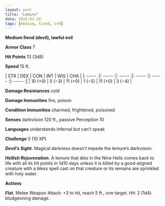 ```yaml
---
layout: post
title: "Lemure"
date: 2016-02-29
tags: [medium, fiend, cr0]
---
```


**Medium fiend (devil), lawful evil**

**Armor Class** 7

**Hit Points** 13 (3d8)

**Speed** 15 ft.

|   STR   |   DEX   |   CON   |   INT   |   WIS   |   CHA   |
|: ----- :|: ----- :|: ----- :|: ----- :|: ----- :|: ----- :|
| 10 (+0) | 5 (−3) | 11 (+0) | 1 (−5) | 11 (+0) | 3 (−4) |

**Damage Resistances** cold 

**Damage Immunities** fire, poison 

**Condition Immunities** charmed, frightened, poisoned 

**Senses** darkvision 120 ft., passive Perception 10 

**Languages** understands Infernal but can’t speak 

**Challenge** 0 (10 XP) 

***Devil’s Sight.*** Magical darkness doesn’t impede the lemure’s darkvision. 

***Hellish Rejuvenation.*** A lemure that dies in the Nine Hells comes back to life with all its hit points in 1d10 days unless it is killed by a good-aligned creature with a bless spell cast on that creature or its remains are sprinkled with holy water. 

**Actions**

***Fist.*** Melee Weapon Attack: +3 to hit, reach 5 ft., one target. Hit: 2 (1d4) bludgeoning damage.
